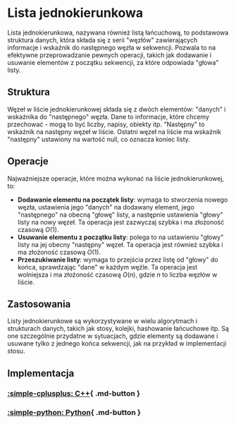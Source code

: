 # Lista jednokierunkowa

Lista jednokierunkowa, nazywana również listą łańcuchową, to podstawowa struktura danych, która składa się z serii "węzłów" zawierających informacje i wskaźnik do następnego węzła w sekwencji. Pozwala to na efektywne przeprowadzanie pewnych operacji, takich jak dodawanie i usuwanie elementów z początku sekwencji, za które odpowiada "głowa" listy.

## Struktura

Węzeł w liście jednokierunkowej składa się z dwóch elementów: "danych" i wskaźnika do "następnego" węzła. Dane to informacje, które chcemy przechować - mogą to być liczby, napisy, obiekty itp. "Następny" to wskaźnik na następny węzeł w liście. Ostatni węzeł na liście ma wskaźnik "następny" ustawiony na wartość null, co oznacza koniec listy.

## Operacje

Najważniejsze operacje, które można wykonać na liście jednokierunkowej, to:

- **Dodawanie elementu na początek listy**: wymaga to stworzenia nowego węzła, ustawienia jego "danych" na dodawany element, jego "następnego" na obecną "głowę" listy, a następnie ustawienia "głowy" listy na nowy węzeł. Ta operacja jest zazwyczaj szybka i ma złożoność czasową $O(1)$.
- **Usuwanie elementu z początku listy**: polega to na ustawieniu "głowy" listy na jej obecny "następny" węzeł. Ta operacja jest również szybka i ma złożoność czasową $O(1)$.
- **Przeszukiwanie listy**: wymaga to przejścia przez listę od "głowy" do końca, sprawdzając "dane" w każdym węźle. Ta operacja jest wolniejsza i ma złożoność czasową $O(n)$, gdzie $n$ to liczba węzłów w liście.

## Zastosowania

Listy jednokierunkowe są wykorzystywane w wielu algorytmach i strukturach danych, takich jak stosy, kolejki, hashowanie łańcuchowe itp. Są one szczególnie przydatne w sytuacjach, gdzie elementy są dodawane i usuwane tylko z jednego końca sekwencji, jak na przykład w implementacji stosu.

## Implementacja

### [:simple-cplusplus: C++](../../programming/c++/algorithms/structures/singly-linked-list.md){ .md-button }

### [:simple-python: Python](../../programming/python/algorithms/structures/singly-linked-list.md){ .md-button }
